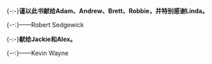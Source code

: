 {-:-}**谨以此书献给Adam、Andrew、Brett、Robbie，并特别感谢Linda。**

{--:}——Robert Sedgewick

{-:-}**献给Jackie和Alex。**

{--:}——Kevin Wayne